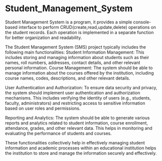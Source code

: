 # Student_Management_System
Student Management System is a program, it provides a simple console-based interface to perform CRUD(create,read,update,delete) operations on the student records. Each operation is implemented in a separate function for better organization and readability.

The Student Management System (SMS) project typically includes the following main functionalities:
Student Information Management: This includes storing and managing information about students such as their names, roll numbers, addresses, contact details, and other relevant personal information.
Course Management: The system should be able to manage information about the courses offered by the institution, including course names, codes, descriptions, and other relevant details.

User Authentication and Authorization: To ensure data security and privacy, the system should implement user authentication and authorization mechanisms. This includes verifying the identity of users (e.g., students, faculty, administrators) and restricting access to sensitive information based on user roles and permissions.

Reporting and Analytics: The system should be able to generate various reports and analytics related to student information, course enrollment, attendance, grades, and other relevant data. This helps in monitoring and evaluating the performance of students and courses.

These functionalities collectively help in effectively managing student information and academic processes within an educational institution helps the institution to store and manage the information securely and effectively.
